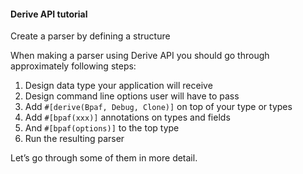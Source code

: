 #### Derive API tutorial
Create a parser by defining a structure


When making a parser using Derive API you should go through approximately following steps:

1. Design data type your application will receive
2. Design command line options user will have to pass
3. Add `#[derive(Bpaf, Debug, Clone)]` on top of your type or types
4. Add `#[bpaf(xxx)]` annotations on types and fields
5. And `#[bpaf(options)]` to the top type
6. Run the resulting parser


Let’s go through some of them in more detail.

